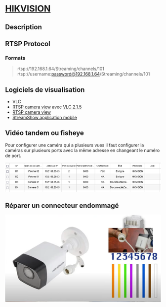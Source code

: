 # [HIKVISION](readme.md)

## Description

## RTSP Protocol

### Formats

> rtsp://192.168.1.64/Streaming/channels/101
> rtsp://username:password@192.168.1.64/Streaming/channels/101

## Logiciels de visualisation

* VLC
* [RTSP camera view](https://github.com/grigory-lobkov/rtsp-camera-view) avec [VLC 2.1.5](https://download.videolan.org/pub/videolan/vlc/2.1.5/win32/)
* [RTSP camera view](https://github.com/grigory-lobkov/rtsp-camera-view/releases) 
* [StreamShow application mobile](https://play.google.com/store/apps/details?id=com.devinterestdev.streamshow)
 
## Vidéo tandem ou fisheye

Pour configurer une caméra qui a plusieurs vues il faut configurer la caméras sur plusieurs ports avec la même adresse en changeant le numéro de port.

![img](./img/configuration.png)

## Réparer un connecteur endommagé

![code](./img/colors.png)
